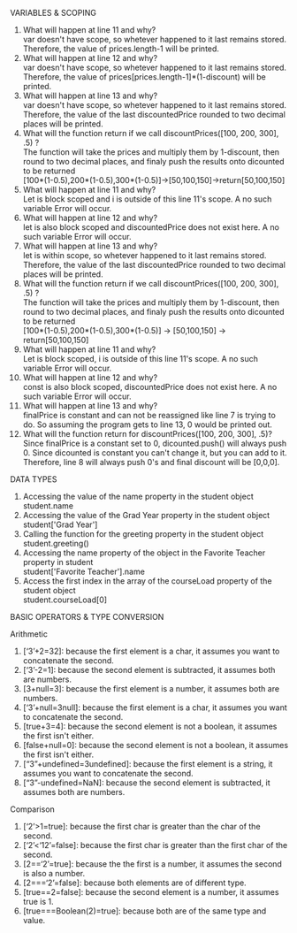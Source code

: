 VARIABLES & SCOPING  
1. What will happen at line 11 and why?   
  var doesn't have scope, so whetever happened to it last remains stored.
  Therefore, the value of prices.length-1 will be printed.  
2. What will happen at line 12 and why?  
  var doesn't have scope, so whetever happened to it last remains stored.
  Therefore, the value of prices[prices.length-1]*(1-discount) will be printed.  
3. What will happen at line 13 and why?  
  var doesn't have scope, so whetever happened to it last remains stored.
  Therefore, the value of the last discountedPrice rounded to two decimal places will be printed.  
4. What will the function return if we call discountPrices([100, 200, 300], .5) ?  
  The function will take the prices and multiply them by 1-discount, then round to two decimal places, 
  and finaly push the results onto dicounted to be returned   
  [100*(1-0.5),200*(1-0.5),300*(1-0.5)]->[50,100,150]->return[50,100,150]  
5. What will happen at line 11 and why?  
  Let is block scoped and i is outside of this line 11's scope. 
  A no such variable Error will occur.  
6. What will happen at line 12 and why?  
  let is also block scoped and discountedPrice does not exist here. 
  A no such variable Error will occur.  
7. What will happen at line 13 and why?  
  let is within scope, so whetever happened to it last remains stored.
  Therefore, the value of the last discountedPrice rounded to two decimal places will be printed.  
8. What will the function return if we call discountPrices([100, 200, 300], .5) ?  
  The function will take the prices and multiply them by 1-discount, then round to two decimal places, 
  and finaly push the results onto dicounted to be returned  
  [100*(1-0.5),200*(1-0.5),300*(1-0.5)] -> [50,100,150] -> return[50,100,150]  
9. What will happen at line 11 and why?  
  Let is block scoped, i is outside of this line 11's scope. 
  A no such variable Error will occur.  
10. What will happen at line 12 and why?  
  const is also block scoped, discountedPrice does not exist here. 
  A no such variable Error will occur.  
11. What will happen at line 13 and why?  
  finalPrice is constant and can not be reassigned like line 7 is trying to do. 
  So assuming the program gets to line 13, 0 would be printed out.  
12. What will the function return for discountPrices([100, 200, 300], .5)?  
  Since finalPrice is a constant set to 0, dicounted.push() will always push 0.
  Since dicounted is constant you can't change it, but you can add to it. 
  Therefore, line 8 will always push 0's and final discount will be [0,0,0].  

DATA TYPES
1. Accessing the value of the name property in the student object  
  student.name  
2. Accessing the value of the Grad Year property in the student object  
  student['Grad Year']  
3. Calling the function for the greeting property in the student object  
  student.greeting()  
4. Accessing the name property of the object in the Favorite Teacher property in student  
  student['Favorite Teacher'].name  
5. Access the first index in the array of the courseLoad property of the student object  
  student.courseLoad[0]  

BASIC OPERATORS & TYPE CONVERSION  

Arithmetic  
  1. [‘3’+2=32]: because the first element is a char, it assumes you want to concatenate the second.  
  2. [‘3’-2=1]: because the second element is subtracted, it assumes both are numbers.  
  3. [3+null=3]: because the first element is a number, it assumes both are numbers.  
  4. [‘3’+null=3null]: because the first element is a char, it assumes you want to concatenate the second.  
  5. [true+3=4]: because the second element is not a boolean, it assumes the first isn't either.  
  6. [false+null=0]: because the second element is not a boolean, it assumes the first isn't either.  
  7. [“3”+undefined=3undefined]: because the first element is a string, it assumes you want to concatenate the second.  
  8. [“3”-undefined=NaN]: because the second element is subtracted, it assumes both are numbers.  
  
Comparison  
  1. [‘2’>1=true]: because the first char is greater than the char of the second.  
  2. [‘2’<‘12’=false]: because the first char is greater than the first char of the second.  
  3. [2==‘2’=true]: because the the first is a number, it assumes the second is also a number.  
  4. [2===‘2’=false]: because both elements are of different type.  
  5. [true==2=false]: because the second element is a number, it assumes true is 1.  
  6. [true===Boolean(2)=true]: because both are of the same type and value.  
